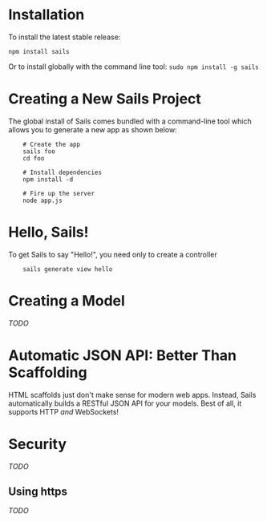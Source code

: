 # Installation

To install the latest stable release:
```
npm install sails
```

Or to install globally with the command line tool: ```sudo npm install -g sails```


# Creating a New Sails Project

The global install of Sails comes bundled with a command-line tool which allows you to generate a new app as shown below:

```
    # Create the app
    sails foo
    cd foo

    # Install dependencies
    npm install -d

    # Fire up the server
    node app.js			
```


# Hello, Sails!
To get Sails to say "Hello!", you need only to create a controller

```
    sails generate view hello
```


# Creating a Model
_TODO_

# Automatic JSON API: Better Than Scaffolding
HTML scaffolds just don't make sense for modern web apps.  Instead, Sails automatically builds a RESTful JSON API for your models.  Best of all, it supports HTTP _and_ WebSockets!

# Security
_TODO_

## Using https
_TODO_